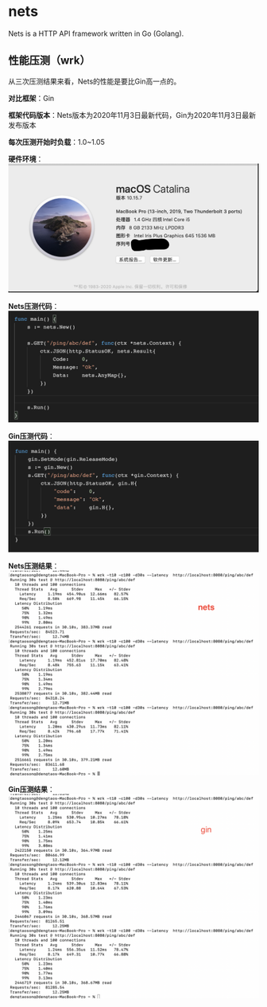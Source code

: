 # nets
Nets is a HTTP API framework written in Go (Golang). 

## 性能压测（wrk）

从三次压测结果来看，Nets的性能是要比Gin高一点的。

<b>对比框架</b>：Gin <br/>

<b>框架代码版本</b>：Nets版本为2020年11月3日最新代码，Gin为2020年11月3日最新发布版本 <br/>

<b>每次压测开始时负载</b>：1.0~1.05 <br/>

<b>硬件环境</b>： <br/>
![](https://github.com/dlboY90/resources/blob/main/nets_wrk_mac_new.png?raw=true)

<b>Nets压测代码</b>： <br/>
![](https://github.com/dlboY90/resources/blob/main/nets_wrk_nets_code.png?raw=true)

<b>Gin压测代码</b>： <br/>
![](https://github.com/dlboY90/resources/blob/main/nets_wrk_gin_code.png?raw=true)

<b>Nets压测结果</b>： <br/>
![](https://github.com/dlboY90/resources/blob/main/nets_wrk_nets_result.png?raw=true)

<b>Gin压测结果</b>： <br/>
![](https://github.com/dlboY90/resources/blob/main/nets_wrk_gin_result.png?raw=true)
